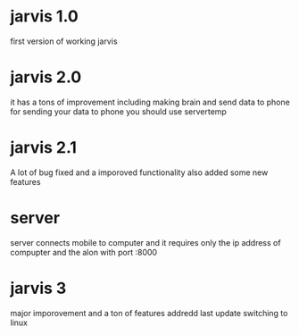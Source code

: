 # jarvis 1.0
first version of working jarvis
# jarvis 2.0
it has a tons of improvement including making brain and send data to phone
for sending your data to phone you should use servertemp
# jarvis 2.1
A lot of bug fixed and a imporoved functionality also added some new features
# server
server connects mobile to computer and it requires only the ip address of compupter and the alon with port :8000
# jarvis 3
major imporovement and a ton of features addredd 
last update switching to linux
